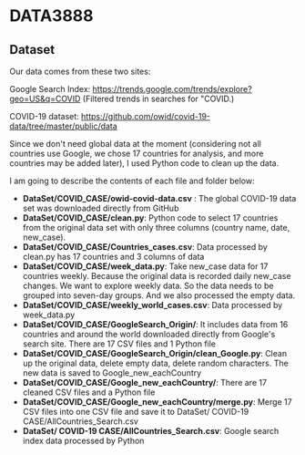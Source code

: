 # DATA3888
## Dataset

Our data comes from these two sites:

Google Search Index: https://trends.google.com/trends/explore?geo=US&q=COVID (Filtered trends in searches for "COVID.)

COVID-19 dataset: https://github.com/owid/covid-19-data/tree/master/public/data

Since we don't need global data at the moment (considering not all countries use Google, we chose 17 countries for analysis, and more countries may be added later), I used Python code to clean up the data.

I am going to describe the contents of each file and folder below:

- **DataSet/COVID_CASE/owid-covid-data.csv** : The global COVID-19 data set was downloaded directly from GitHub
- **DataSet/COVID_CASE/clean.py**: Python code to select 17 countries from the original data set with only three columns (country name, date, new_case).
- **DataSet/COVID_CASE/Countries_cases.csv**: Data processed by clean.py has 17 countries and 3 columns of data
- **DataSet/COVID_CASE/week_data.py**: Take new_case data for 17 countries weekly. Because the original data is recorded daily new_case changes. We want to explore weekly data. So the data needs to be grouped into seven-day groups. And we also processed the empty data.
- **DataSet/COVID_CASE/weekly_world_cases.csv**: Data processed by week_data.py
- **DataSet/COVID_CASE/GoogleSearch_Origin/**: It includes data from 16 countries and around the world downloaded directly from Google's search site. There are 17 CSV files and 1 Python file
- **DataSet/COVID_CASE/GoogleSearch_Origin/clean_Google.py**: Clean up the original data, delete empty data, delete random characters. The new data is saved to Google_new_eachCountry
- **DataSet/COVID_CASE/Google_new_eachCountry/**: There are 17 cleaned CSV files and a Python file
- **DataSet/COVID_CASE/Google_new_eachCountry/merge.py**: Merge 17 CSV files into one CSV file and save it to DataSet/ COVID-19 CASE/AllCountries_Search.csv
- **DataSet/ COVID-19 CASE/AllCountries_Search.csv**: Google search index data processed by Python 

